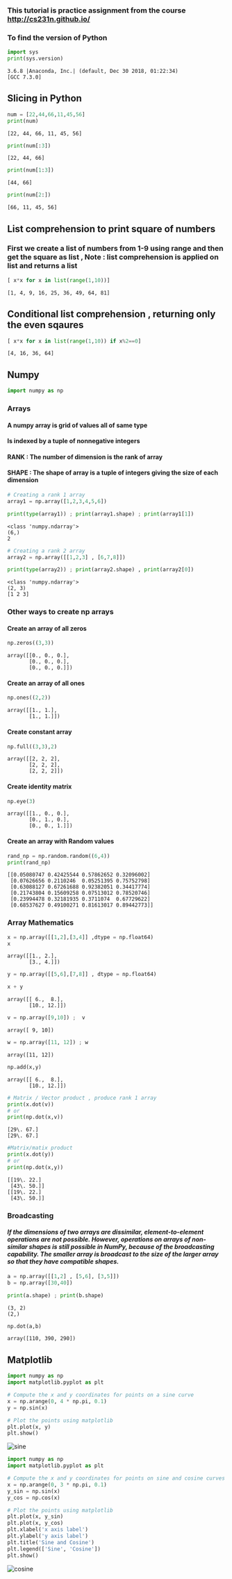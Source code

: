
### This tutorial is practice assignment from the course <http://cs231n.github.io/>

### To find the version of Python

```python
import sys
print(sys.version)
```

```console
3.6.8 |Anaconda, Inc.| (default, Dec 30 2018, 01:22:34)
[GCC 7.3.0]
```

## Slicing in Python

```python
num = [22,44,66,11,45,56]
print(num)
```

```console
[22, 44, 66, 11, 45, 56]
```

```python
print(num[:3])
```

```console
[22, 44, 66]
```

```python
print(num[1:3])
```

```console
[44, 66]
```

```python
print(num[2:])
```

```console
[66, 11, 45, 56]
```

## List comprehension to print square of numbers

### First we create a list of numbers from 1-9 using range and then get the square as list , Note : list comprehension is applied on list and returns a list

```python
[ x*x for x in list(range(1,10))]
```

```console
[1, 4, 9, 16, 25, 36, 49, 64, 81]
```

## Conditional list comprehension , returning only the even sqaures

```python
[ x*x for x in list(range(1,10)) if x%2==0]
```

```console
[4, 16, 36, 64]
```

## Numpy

```python
import numpy as np
```

### Arrays

#### A numpy array is grid of values all of same type

#### Is indexed by a tuple of nonnegative integers

#### RANK : The number of dimension is the rank of array

#### SHAPE : The shape of array is a tuple of integers giving the size of each dimension

```python
# Creating a rank 1 array
array1 = np.array([1,2,3,4,5,6])
```

```python
print(type(array1)) ; print(array1.shape) ; print(array1[1])
```

```console
<class 'numpy.ndarray'>
(6,)
2
```

```python
# Creating a rank 2 array
array2 = np.array([[1,2,3] , [6,7,8]])
```

```python
print(type(array2)) ; print(array2.shape) , print(array2[0])
```

```console
<class 'numpy.ndarray'>
(2, 3)
[1 2 3]
```

### Other ways to create np arrays

#### Create an array of all zeros

```python
np.zeros((3,3))
```

```console
array([[0., 0., 0.],
       [0., 0., 0.],
       [0., 0., 0.]])
```

#### Create an array of all ones

```python
np.ones((2,2))
```

```console
array([[1., 1.],
       [1., 1.]])
```

#### Create constant array

```python
np.full((3,3),2)
```

```console
array([[2, 2, 2],
       [2, 2, 2],
       [2, 2, 2]])
```

#### Create identity matrix

```python
np.eye(3)
```

```console
array([[1., 0., 0.],
       [0., 1., 0.],
       [0., 0., 1.]])
```

#### Create an array with Random values

```python
rand_np = np.random.random((6,4))
print(rand_np)
```

```console
[[0.05080747 0.42425544 0.57862652 0.32096002]
 [0.07626656 0.2110246  0.05251395 0.75752798]
 [0.63088127 0.67261688 0.92382051 0.34417774]
 [0.21743804 0.15609258 0.07513012 0.78520746]
 [0.23994478 0.32181935 0.3711074  0.67729622]
 [0.68537627 0.49100271 0.81613017 0.89442773]]
```

### Array Mathematics

```python
x = np.array([[1,2],[3,4]] ,dtype = np.float64)
x
```

```console
array([[1., 2.],
       [3., 4.]])
```

```python
y = np.array([[5,6],[7,8]] , dtype = np.float64)
```

```python
x + y
```

```console
array([[ 6.,  8.],
       [10., 12.]])
```

```python
v = np.array([9,10]) ;  v
```

```console
array([ 9, 10])
```

```python
w = np.array([11, 12]) ; w
```

```console
array([11, 12])
```

```python
np.add(x,y)
```

```console
array([[ 6.,  8.],
       [10., 12.]])
```

```python
# Matrix / Vector product , produce rank 1 array
print(x.dot(v))
# or
print(np.dot(x,v))
```

```console
[29\. 67.]
[29\. 67.]
```

```python
#Matrix/matix product
print(x.dot(y))
# or
print(np.dot(x,y))
```

```console
[[19\. 22.]
 [43\. 50.]]
[[19\. 22.]
 [43\. 50.]]
```

### Broadcasting

#### _If the dimensions of two arrays are dissimilar, element-to-element operations are not possible. However, operations on arrays of non-similar shapes is still possible in NumPy, because of the broadcasting capability. The smaller array is broadcast to the size of the larger array so that they have compatible shapes._

```python
a = np.array([[1,2] , [5,6], [3,5]])
b = np.array([30,40])
```

```python
print(a.shape) ; print(b.shape)
```

```console
(3, 2)
(2,)
```

```python
np.dot(a,b)
```

```console
array([110, 390, 290])
```

## Matplotlib

```python
import numpy as np
import matplotlib.pyplot as plt

# Compute the x and y coordinates for points on a sine curve
x = np.arange(0, 4 * np.pi, 0.1)
y = np.sin(x)

# Plot the points using matplotlib
plt.plot(x, y)
plt.show()
```

![sine](/assets/img/numpy/output_48_0.png "sine")

```python
import numpy as np
import matplotlib.pyplot as plt

# Compute the x and y coordinates for points on sine and cosine curves
x = np.arange(0, 3 * np.pi, 0.1)
y_sin = np.sin(x)
y_cos = np.cos(x)

# Plot the points using matplotlib
plt.plot(x, y_sin)
plt.plot(x, y_cos)
plt.xlabel('x axis label')
plt.ylabel('y axis label')
plt.title('Sine and Cosine')
plt.legend(['Sine', 'Cosine'])
plt.show()
```

![cosine](/assets/img/numpy/output_49_0.png "sine and cosine")
